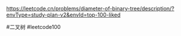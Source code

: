 https://leetcode.cn/problems/diameter-of-binary-tree/description/?envType=study-plan-v2&envId=top-100-liked

#二叉树 #leetcode100 
